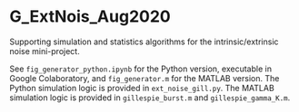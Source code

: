 # G_ExtNois_Aug2020
Supporting simulation and statistics algorithms for the intrinsic/extrinsic noise mini-project.

See `fig_generator_python.ipynb` for the Python version, executable in Google Colaboratory, and `fig_generator.m` for the MATLAB version. The Python simulation logic is provided in `ext_noise_gill.py`. The MATLAB simulation logic is provided in `gillespie_burst.m` and `gillespie_gamma_K.m`.
   
